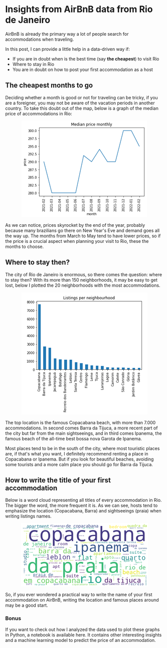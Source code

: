 # Insights from AirBnB data from Rio de Janeiro

AirBnB is already the primary way a lot of people search for accommodations when traveling.  

In this post, I can provide a little help in a data-driven way if:

- If you are in doubt when is the best time (say **the cheapest**) to visit Rio
- Where to stay in Rio
- You are in doubt on how to post your first accommodation as a host

## The cheapest months to go 

Deciding whether a month is good or not for traveling can be tricky, if you are a foreigner, you may not be aware of the vacation periods in another country. To take this doubt out of the map, below is a graph of the median price of accommodations in Rio:

<div style="text-align:center" height=><img src="images/price.png"/></div>

As we can notice, prices skyrocket by the end of the year, probably because many brazilians go there on New Year's Eve and demand goes all the way up. The months from March to May tend to have lower prices, so if the price is a crucial aspect when planning your visit to Rio, these the months to choose. 

## Where to stay then?

The city of Rio de Janeiro is enormous, so there comes the question: where to stay then? With its more than 150 neighborhoods, it may be easy to get lost, below I plotted the 20 neighborhoods with the most accommodations.

<div style="text-align:center" height=><img src="images/neighbourhood.png"/></div>

The top location is the famous Copacabana beach, with more than 7.000 accommodations. In second comes Barra da Tijuca, a more recent part of the city but far from the main sightseeings, and in third comes Ipanema, the famous beach of the all-time best bossa nova Garota de Ipanema.

Most places tend to be in the south of the city, where most touristic places are, if that's what you want, I definitely recommend renting a place in Copacabana or Ipanema. But if you look for beautiful beaches, avoiding some tourists and a more calm place you should go for Barra da Tijuca. 

## How to write the title of your first accommodation

Below is a word cloud representing all titles of every accommodation in Rio. The bigger the word, the more frequent it is. As we can see, hosts tend to emphasize the location (Copacabana, Barra) and sightseeings (praia) when writing listings names.

<div style="text-align:center" height=><img src="images/cloud.png"/></div>

So, if you ever wondered a practical way to write the name of your first accommodation on AirBnB, writing the location and famous places around may be a good start.

### Bonus

If you want to check out how I analyzed the data used to plot these graphs in Python, a notebook is available here. It contains other interesting insights and a machine learning model to predict the price of an accommodation. 
